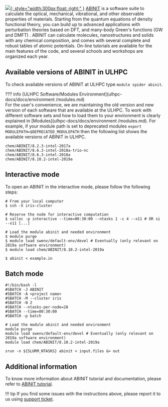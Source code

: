 [![](https://www.abinit.org/themes/abinit/logo-abinit-2015.svg){: style="width:300px;float: right;" }](https://www.abinit.org/)
[ABINIT](https://www.abinit.org/) is a software suite to calculate the optical, mechanical, vibrational,
and other observable properties of materials. Starting from the quantum equations
of density functional theory, you can build up to advanced applications with
perturbation theories based on DFT, and many-body Green's functions (GW and DMFT) .
ABINIT can calculate molecules, nanostructures and solids with any chemical composition,
and comes with several complete and robust tables of atomic potentials.
On-line tutorials are available for the main features of the code,
and several schools and workshops are organized each year.

## Available versions of ABINIT in ULHPC
To check available versions of ABINIT at ULHPC type `module spider abinit`.

??? info [ULHPC Software/Modules Environment](ulhpc-docs/docs/environment
     /modules.md)     
     For the user's convenience, we are maintaining the old
     version and new version of each software that are available at
     the ULHPC. To work with different software sets and how to
     load them to your environment is clearly
     explained in [Modules](ulhpc-docs/docs/environment
     /modules.md). For example, if your module path is set to deprecated modules
     `export MODULEPATH=$DEPRECATED_MODULEPATH` then
     the following list shows the available versions of ABINIT in ULHPC.
     
```shell
chem/ABINIT/8.2.3-intel-2017a
chem/ABINIT/8.6.3-intel-2018a-trio-nc
chem/ABINIT/8.6.3-intel-2018a
chem/ABINIT/8.10.2-intel-2019a
```

## Interactive mode
To open an ABINIT in the interactive mode, please follow the following steps:

```shell
# From your local computer
$ ssh -X iris-cluster

# Reserve the node for interactive computation
$ salloc -p interactive --time=00:30:00 --ntasks 1 -c 4 --x11 # OR si --x11 [...]

# Load the module abinit and needed environment
$ module purge
$ module load swenv/default-env/devel # Eventually (only relevant on 2019a software environment) 
$ module load chem/ABINIT/8.10.2-intel-2019a

$ abinit < example.in 
```

## Batch mode
```shell
#!/bin/bash -l
#SBATCH -J ABINIT
#SBATCH -A <project name>
#SBATCH -M --cluster iris 
#SBATCH -N 2
#SBATCH --ntasks-per-node=28
#SBATCH --time=00:30:00
#SBATCH -p batch

# Load the module abinit and needed environment
module purge
module load swenv/default-env/devel # Eventually (only relevant on 2019a software environment) 
module load chem/ABINIT/8.10.2-intel-2019a

srun -n ${SLURM_NTASKS} abinit < input.files &> out
```
## Additional information
To know more information about ABINIT tutorial and documentation,
please refer to [ABINIT tutorial](https://docs.abinit.org/tutorial/).

!!! tip
    If you find some issues with the instructions above,
    please report it to us using [support ticket](https://hpc.uni.lu/support).

